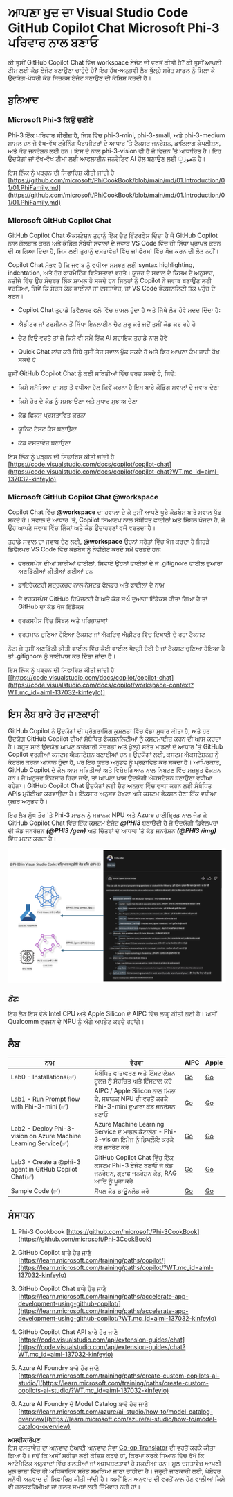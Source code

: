 <!--
CO_OP_TRANSLATOR_METADATA:
{
  "original_hash": "00b7a699de8ac405fa821f4c0f7fc0ab",
  "translation_date": "2025-05-09T19:11:33+00:00",
  "source_file": "md/02.Application/02.Code/Phi3/VSCodeExt/README.md",
  "language_code": "pa"
}
-->
# **ਆਪਣਾ ਖੁਦ ਦਾ Visual Studio Code GitHub Copilot Chat Microsoft Phi-3 ਪਰਿਵਾਰ ਨਾਲ ਬਣਾਓ**

ਕੀ ਤੁਸੀਂ GitHub Copilot Chat ਵਿੱਚ workspace ਏਜੰਟ ਦੀ ਵਰਤੋਂ ਕੀਤੀ ਹੈ? ਕੀ ਤੁਸੀਂ ਆਪਣੀ ਟੀਮ ਲਈ ਕੋਡ ਏਜੰਟ ਬਣਾਉਣਾ ਚਾਹੁੰਦੇ ਹੋ? ਇਹ ਹੱਥ-ਅਨੁਭਵੀ ਲੈਬ ਖੁੱਲ੍ਹੇ ਸਰੋਤ ਮਾਡਲ ਨੂੰ ਮਿਲਾ ਕੇ ਉਦਯੋਗ-ਪੱਧਰੀ ਕੋਡ ਬਿਜ਼ਨਸ ਏਜੰਟ ਬਣਾਉਣ ਦੀ ਕੋਸ਼ਿਸ਼ ਕਰਦੀ ਹੈ।

## **ਬੁਨਿਆਦ**

### **Microsoft Phi-3 ਕਿਉਂ ਚੁਣੀਏ**

Phi-3 ਇੱਕ ਪਰਿਵਾਰ ਸੀਰੀਜ਼ ਹੈ, ਜਿਸ ਵਿੱਚ phi-3-mini, phi-3-small, ਅਤੇ phi-3-medium ਸ਼ਾਮਲ ਹਨ ਜੋ ਵੱਖ-ਵੱਖ ਟ੍ਰੇਨਿੰਗ ਪੈਰਾਮੀਟਰਾਂ ਦੇ ਆਧਾਰ 'ਤੇ ਟੈਕਸਟ ਜਨਰੇਸ਼ਨ, ਡਾਇਲਾਗ ਕੰਪਲੀਸ਼ਨ, ਅਤੇ ਕੋਡ ਜਨਰੇਸ਼ਨ ਲਈ ਹਨ। ਇਸ ਦੇ ਨਾਲ phi-3-vision ਵੀ ਹੈ ਜੋ ਵਿਜ਼ਨ 'ਤੇ ਆਧਾਰਿਤ ਹੈ। ਇਹ ਉਦਯੋਗਾਂ ਜਾਂ ਵੱਖ-ਵੱਖ ਟੀਮਾਂ ਲਈ ਆਫਲਾਈਨ ਜਨਰੇਟਿਵ AI ਹੱਲ ਬਣਾਉਣ ਲਈ موزੂਨ ਹੈ।

ਇਸ ਲਿੰਕ ਨੂੰ ਪੜ੍ਹਨ ਦੀ ਸਿਫਾਰਿਸ਼ ਕੀਤੀ ਜਾਂਦੀ ਹੈ [https://github.com/microsoft/PhiCookBook/blob/main/md/01.Introduction/01/01.PhiFamily.md](https://github.com/microsoft/PhiCookBook/blob/main/md/01.Introduction/01/01.PhiFamily.md)

### **Microsoft GitHub Copilot Chat**

GitHub Copilot Chat ਐਕਸਟੇਸ਼ਨ ਤੁਹਾਨੂੰ ਇੱਕ ਚੈਟ ਇੰਟਰਫੇਸ ਦਿੰਦਾ ਹੈ ਜੋ GitHub Copilot ਨਾਲ ਗੱਲਬਾਤ ਕਰਨ ਅਤੇ ਕੋਡਿੰਗ ਸੰਬੰਧੀ ਸਵਾਲਾਂ ਦੇ ਜਵਾਬ VS Code ਵਿੱਚ ਹੀ ਸਿੱਧਾ ਪ੍ਰਾਪਤ ਕਰਨ ਦੀ ਆਗਿਆ ਦਿੰਦਾ ਹੈ, ਜਿਸ ਲਈ ਤੁਹਾਨੂੰ ਦਸਤਾਵੇਜ਼ਾਂ ਵਿੱਚ ਜਾਂ ਫੋਰਮਾਂ ਵਿੱਚ ਖੋਜ ਕਰਨ ਦੀ ਲੋੜ ਨਹੀਂ।

Copilot Chat ਸੰਭਵ ਹੈ ਕਿ ਜਵਾਬ ਨੂੰ ਵਧੀਆ ਸਮਝਣ ਲਈ syntax highlighting, indentation, ਅਤੇ ਹੋਰ ਫਾਰਮੈਟਿੰਗ ਵਿਸ਼ੇਸ਼ਤਾਵਾਂ ਵਰਤੇ। ਯੂਜ਼ਰ ਦੇ ਸਵਾਲ ਦੇ ਕਿਸਮ ਦੇ ਅਨੁਸਾਰ, ਨਤੀਜੇ ਵਿੱਚ ਉਹ ਸੰਦਰਭ ਲਿੰਕ ਸ਼ਾਮਲ ਹੋ ਸਕਦੇ ਹਨ ਜਿਨ੍ਹਾਂ ਨੂੰ Copilot ਨੇ ਜਵਾਬ ਬਣਾਉਣ ਲਈ ਵਰਤਿਆ, ਜਿਵੇਂ ਕਿ ਸੋਰਸ ਕੋਡ ਫਾਈਲਾਂ ਜਾਂ ਦਸਤਾਵੇਜ਼, ਜਾਂ VS Code ਫੰਕਸ਼ਨਲਿਟੀ ਤੱਕ ਪਹੁੰਚ ਦੇ ਬਟਨ।

- Copilot Chat ਤੁਹਾਡੇ ਡਿਵੈਲਪਰ ਫਲੋ ਵਿੱਚ ਸ਼ਾਮਲ ਹੁੰਦਾ ਹੈ ਅਤੇ ਜਿੱਥੇ ਲੋੜ ਹੋਵੇ ਮਦਦ ਦਿੰਦਾ ਹੈ:

- ਐਡੀਟਰ ਜਾਂ ਟਰਮੀਨਲ ਤੋਂ ਸਿੱਧਾ ਇਨਲਾਈਨ ਚੈਟ ਸ਼ੁਰੂ ਕਰੋ ਜਦੋਂ ਤੁਸੀਂ ਕੋਡ ਕਰ ਰਹੇ ਹੋ

- ਚੈਟ ਵਿਊ ਵਰਤੋ ਤਾਂ ਜੋ ਕਿਸੇ ਵੀ ਸਮੇਂ ਇੱਕ AI ਸਹਾਇਕ ਤੁਹਾਡੇ ਨਾਲ ਹੋਵੇ

- Quick Chat ਲਾਂਚ ਕਰੋ ਜਿੱਥੇ ਤੁਸੀਂ ਤੇਜ਼ ਸਵਾਲ ਪੁੱਛ ਸਕਦੇ ਹੋ ਅਤੇ ਫਿਰ ਆਪਣਾ ਕੰਮ ਜਾਰੀ ਰੱਖ ਸਕਦੇ ਹੋ

ਤੁਸੀਂ GitHub Copilot Chat ਨੂੰ ਕਈ ਸਥਿਤੀਆਂ ਵਿੱਚ ਵਰਤ ਸਕਦੇ ਹੋ, ਜਿਵੇਂ:

- ਕਿਸੇ ਸਮੱਸਿਆ ਦਾ ਸਭ ਤੋਂ ਵਧੀਆ ਹੱਲ ਕਿਵੇਂ ਕਰਨਾ ਹੈ ਇਸ ਬਾਰੇ ਕੋਡਿੰਗ ਸਵਾਲਾਂ ਦੇ ਜਵਾਬ ਦੇਣਾ

- ਕਿਸੇ ਹੋਰ ਦੇ ਕੋਡ ਨੂੰ ਸਮਝਾਉਣਾ ਅਤੇ ਸੁਧਾਰ ਸੁਝਾਅ ਦੇਣਾ

- ਕੋਡ ਫਿਕਸ ਪ੍ਰਸਤਾਵਿਤ ਕਰਨਾ

- ਯੂਨਿਟ ਟੈਸਟ ਕੇਸ ਬਣਾਉਣਾ

- ਕੋਡ ਦਸਤਾਵੇਜ਼ ਬਣਾਉਣਾ

ਇਸ ਲਿੰਕ ਨੂੰ ਪੜ੍ਹਨ ਦੀ ਸਿਫਾਰਿਸ਼ ਕੀਤੀ ਜਾਂਦੀ ਹੈ [https://code.visualstudio.com/docs/copilot/copilot-chat](https://code.visualstudio.com/docs/copilot/copilot-chat?WT.mc_id=aiml-137032-kinfeylo)

###  **Microsoft GitHub Copilot Chat @workspace**

Copilot Chat ਵਿੱਚ **@workspace** ਦਾ ਹਵਾਲਾ ਦੇ ਕੇ ਤੁਸੀਂ ਆਪਣੇ ਪੂਰੇ ਕੋਡਬੇਸ ਬਾਰੇ ਸਵਾਲ ਪੁੱਛ ਸਕਦੇ ਹੋ। ਸਵਾਲ ਦੇ ਆਧਾਰ 'ਤੇ, Copilot ਸਿਆਣਪ ਨਾਲ ਸੰਬੰਧਿਤ ਫਾਈਲਾਂ ਅਤੇ ਸਿੰਬਲ ਖੋਜਦਾ ਹੈ, ਜੋ ਉਹ ਆਪਣੇ ਜਵਾਬ ਵਿੱਚ ਲਿੰਕਾਂ ਅਤੇ ਕੋਡ ਉਦਾਹਰਣਾਂ ਵਜੋਂ ਵਰਤਦਾ ਹੈ।

ਤੁਹਾਡੇ ਸਵਾਲ ਦਾ ਜਵਾਬ ਦੇਣ ਲਈ, **@workspace** ਉਹਨਾਂ ਸਰੋਤਾਂ ਵਿੱਚ ਖੋਜ ਕਰਦਾ ਹੈ ਜਿਹੜੇ ਡਿਵੈਲਪਰ VS Code ਵਿੱਚ ਕੋਡਬੇਸ ਨੂੰ ਨੇਵੀਗੇਟ ਕਰਦੇ ਸਮੇਂ ਵਰਤਦੇ ਹਨ:

- ਵਰਕਸਪੇਸ ਦੀਆਂ ਸਾਰੀਆਂ ਫਾਈਲਾਂ, ਸਿਵਾਏ ਉਹਨਾਂ ਫਾਈਲਾਂ ਦੇ ਜੋ .gitignore ਫਾਈਲ ਦੁਆਰਾ ਅਣਡਿੱਠੀਆਂ ਕੀਤੀਆਂ ਗਈਆਂ ਹਨ

- ਡਾਇਰੈਕਟਰੀ ਸਟ੍ਰਕਚਰ ਨਾਲ ਨੈਸਟਡ ਫੋਲਡਰ ਅਤੇ ਫਾਈਲਾਂ ਦੇ ਨਾਮ

- ਜੇ ਵਰਕਸਪੇਸ GitHub ਰਿਪੋਜ਼ਟਰੀ ਹੈ ਅਤੇ ਕੋਡ ਸર્ચ ਦੁਆਰਾ ਇੰਡੈਕਸ ਕੀਤਾ ਗਿਆ ਹੈ ਤਾਂ GitHub ਦਾ ਕੋਡ ਖੋਜ ਇੰਡੈਕਸ

- ਵਰਕਸਪੇਸ ਵਿੱਚ ਸਿੰਬਲ ਅਤੇ ਪਰਿਭਾਸ਼ਾਵਾਂ

- ਵਰਤਮਾਨ ਚੁਣਿਆ ਹੋਇਆ ਟੈਕਸਟ ਜਾਂ ਐਕਟਿਵ ਐਡੀਟਰ ਵਿੱਚ ਦਿਖਾਈ ਦੇ ਰਹਾ ਟੈਕਸਟ

ਨੋਟ: ਜੇ ਤੁਸੀਂ ਅਣਡਿੱਠੀ ਕੀਤੀ ਫਾਈਲ ਵਿੱਚ ਕੋਈ ਫਾਈਲ ਖੋਲ੍ਹੀ ਹੋਈ ਹੈ ਜਾਂ ਟੈਕਸਟ ਚੁਣਿਆ ਹੋਇਆ ਹੈ ਤਾਂ .gitignore ਨੂੰ ਬਾਈਪਾਸ ਕਰ ਦਿੱਤਾ ਜਾਂਦਾ ਹੈ।

ਇਸ ਲਿੰਕ ਨੂੰ ਪੜ੍ਹਨ ਦੀ ਸਿਫਾਰਿਸ਼ ਕੀਤੀ ਜਾਂਦੀ ਹੈ [[https://code.visualstudio.com/docs/copilot/copilot-chat](https://code.visualstudio.com/docs/copilot/workspace-context?WT.mc_id=aiml-137032-kinfeylo)]

## **ਇਸ ਲੈਬ ਬਾਰੇ ਹੋਰ ਜਾਣਕਾਰੀ**

GitHub Copilot ਨੇ ਉਦਯੋਗਾਂ ਦੀ ਪ੍ਰੋਗਰਾਮਿੰਗ ਕੁਸ਼ਲਤਾ ਵਿੱਚ ਵੱਡਾ ਸੁਧਾਰ ਕੀਤਾ ਹੈ, ਅਤੇ ਹਰ ਉਦਯੋਗ GitHub Copilot ਦੀਆਂ ਸੰਬੰਧਿਤ ਫੰਕਸ਼ਨਲਿਟੀਆਂ ਨੂੰ ਕਸਟਮਾਈਜ਼ ਕਰਨ ਦੀ ਆਸ ਕਰਦਾ ਹੈ। ਬਹੁਤ ਸਾਰੇ ਉਦਯੋਗ ਆਪਣੇ ਕਾਰੋਬਾਰੀ ਸੰਦਰਭਾਂ ਅਤੇ ਖੁੱਲ੍ਹੇ ਸਰੋਤ ਮਾਡਲਾਂ ਦੇ ਆਧਾਰ 'ਤੇ GitHub Copilot ਵਰਗੀਆਂ ਕਸਟਮ ਐਕਸਟੇਸ਼ਨ ਬਣਾਈਆਂ ਹਨ। ਉਦਯੋਗਾਂ ਲਈ, ਕਸਟਮ ਐਕਸਟੇਸ਼ਨਜ਼ ਨੂੰ ਕੰਟਰੋਲ ਕਰਨਾ ਆਸਾਨ ਹੁੰਦਾ ਹੈ, ਪਰ ਇਹ ਯੂਜ਼ਰ ਅਨੁਭਵ ਨੂੰ ਪ੍ਰਭਾਵਿਤ ਕਰ ਸਕਦਾ ਹੈ। ਆਖਿਰਕਾਰ, GitHub Copilot ਦੇ ਕੋਲ ਆਮ ਸਥਿਤੀਆਂ ਅਤੇ ਵਿਸ਼ੇਸ਼ਗਿਆਨ ਨਾਲ ਨਿਬਟਣ ਵਿੱਚ ਮਜ਼ਬੂਤ ਫੰਕਸ਼ਨ ਹਨ। ਜੇ ਅਨੁਭਵ ਇੱਕਸਾਰ ਰਿਹਾ ਜਾਵੇ, ਤਾਂ ਆਪਣਾ ਖ਼ਾਸ ਉਦਯੋਗੀ ਐਕਸਟੇਸ਼ਨ ਬਣਾਉਣਾ ਵਧੀਆ ਰਹੇਗਾ। GitHub Copilot Chat ਉਦਯੋਗਾਂ ਲਈ ਚੈਟ ਅਨੁਭਵ ਵਿੱਚ ਵਾਧਾ ਕਰਨ ਲਈ ਸੰਬੰਧਿਤ APIs ਮੁਹੱਈਆ ਕਰਵਾਉਂਦਾ ਹੈ। ਇੱਕਸਾਰ ਅਨੁਭਵ ਰੱਖਣਾ ਅਤੇ ਕਸਟਮ ਫੰਕਸ਼ਨ ਹੋਣਾ ਇੱਕ ਵਧੀਆ ਯੂਜ਼ਰ ਅਨੁਭਵ ਹੈ।

ਇਹ ਲੈਬ ਮੁੱਖ ਤੌਰ 'ਤੇ Phi-3 ਮਾਡਲ ਨੂੰ ਸਥਾਨਕ NPU ਅਤੇ Azure ਹਾਈਬ੍ਰਿਡ ਨਾਲ ਜੋੜ ਕੇ GitHub Copilot Chat ਵਿੱਚ ਇੱਕ ਕਸਟਮ ਏਜੰਟ ***@PHI3*** ਬਣਾਉਂਦੀ ਹੈ ਜੋ ਉਦਯੋਗੀ ਡਿਵੈਲਪਰਾਂ ਦੀ ਕੋਡ ਜਨਰੇਸ਼ਨ ***(@PHI3 /gen)*** ਅਤੇ ਚਿੱਤਰਾਂ ਦੇ ਆਧਾਰ 'ਤੇ ਕੋਡ ਜਨਰੇਸ਼ਨ ***(@PHI3 /img)*** ਵਿੱਚ ਮਦਦ ਕਰਦਾ ਹੈ।

![PHI3](../../../../../../../translated_images/cover.410a18b85555fad4ca8bfb8f0b1776a96ae7f8eae1132b8f0c09d4b92b8e3365.pa.png)

### ***ਨੋਟ:*** 

ਇਹ ਲੈਬ ਇਸ ਵੇਲੇ Intel CPU ਅਤੇ Apple Silicon ਦੇ AIPC ਵਿੱਚ ਲਾਗੂ ਕੀਤੀ ਗਈ ਹੈ। ਅਸੀਂ Qualcomm ਵਰਜਨ ਦੇ NPU ਨੂੰ ਅੱਗੇ ਅਪਡੇਟ ਕਰਦੇ ਰਹਾਂਗੇ।

## **ਲੈਬ**


| ਨਾਮ | ਵੇਰਵਾ | AIPC | Apple |
| ------------ | ----------- | -------- |-------- |
| Lab0 - Installations(✅) | ਸੰਬੰਧਿਤ ਵਾਤਾਵਰਣ ਅਤੇ ਇੰਸਟਾਲੇਸ਼ਨ ਟੂਲਜ਼ ਨੂੰ ਸੰਰਚਿਤ ਅਤੇ ਇੰਸਟਾਲ ਕਰੋ | [Go](./HOL/AIPC/01.Installations.md) |[Go](./HOL/Apple/01.Installations.md) |
| Lab1 - Run Prompt flow with Phi-3-mini (✅) | AIPC / Apple Silicon ਨਾਲ ਮਿਲਾ ਕੇ, ਸਥਾਨਕ NPU ਦੀ ਵਰਤੋਂ ਕਰਕੇ Phi-3-mini ਦੁਆਰਾ ਕੋਡ ਜਨਰੇਸ਼ਨ ਬਣਾਓ | [Go](./HOL/AIPC/02.PromptflowWithNPU.md) |  [Go](./HOL/Apple/02.PromptflowWithMLX.md) |
| Lab2 - Deploy Phi-3-vision on Azure Machine Learning Service(✅) | Azure Machine Learning Service ਦੇ ਮਾਡਲ ਕੈਟਾਲੌਗ - Phi-3-vision ਇਮੇਜ ਨੂੰ ਡਿਪਲੌਇ ਕਰਕੇ ਕੋਡ ਜਨਰੇਟ ਕਰੋ | [Go](./HOL/AIPC/03.DeployPhi3VisionOnAzure.md) |[Go](./HOL/Apple/03.DeployPhi3VisionOnAzure.md) |
| Lab3 - Create a @phi-3 agent in GitHub Copilot Chat(✅)  | GitHub Copilot Chat ਵਿੱਚ ਇੱਕ ਕਸਟਮ Phi-3 ਏਜੰਟ ਬਣਾਓ ਜੋ ਕੋਡ ਜਨਰੇਸ਼ਨ, ਗ੍ਰਾਫ ਜਨਰੇਸ਼ਨ ਕੋਡ, RAG ਆਦਿ ਨੂੰ ਪੂਰਾ ਕਰੇ | [Go](./HOL/AIPC/04.CreatePhi3AgentInVSCode.md) | [Go](./HOL/Apple/04.CreatePhi3AgentInVSCode.md) |
| Sample Code (✅)  | ਸੈਂਪਲ ਕੋਡ ਡਾਊਨਲੋਡ ਕਰੋ | [Go](../../../../../../../code/07.Lab/01/AIPC) | [Go](../../../../../../../code/07.Lab/01/Apple) |


## **ਸੰਸਾਧਨ**

1. Phi-3 Cookbook [https://github.com/microsoft/Phi-3CookBook](https://github.com/microsoft/Phi-3CookBook)

2. GitHub Copilot ਬਾਰੇ ਹੋਰ ਜਾਣੋ [https://learn.microsoft.com/training/paths/copilot/](https://learn.microsoft.com/training/paths/copilot/?WT.mc_id=aiml-137032-kinfeylo)

3. GitHub Copilot Chat ਬਾਰੇ ਹੋਰ ਜਾਣੋ [https://learn.microsoft.com/training/paths/accelerate-app-development-using-github-copilot/](https://learn.microsoft.com/training/paths/accelerate-app-development-using-github-copilot/?WT.mc_id=aiml-137032-kinfeylo)

4. GitHub Copilot Chat API ਬਾਰੇ ਹੋਰ ਜਾਣੋ [https://code.visualstudio.com/api/extension-guides/chat](https://code.visualstudio.com/api/extension-guides/chat?WT.mc_id=aiml-137032-kinfeylo)

5. Azure AI Foundry ਬਾਰੇ ਹੋਰ ਜਾਣੋ [https://learn.microsoft.com/training/paths/create-custom-copilots-ai-studio/](https://learn.microsoft.com/training/paths/create-custom-copilots-ai-studio/?WT.mc_id=aiml-137032-kinfeylo)

6. Azure AI Foundry ਦੇ Model Catalog ਬਾਰੇ ਹੋਰ ਜਾਣੋ [https://learn.microsoft.com/azure/ai-studio/how-to/model-catalog-overview](https://learn.microsoft.com/azure/ai-studio/how-to/model-catalog-overview)

**ਅਸਵੀਕਾਰੋਪਣ**:  
ਇਸ ਦਸਤਾਵੇਜ਼ ਦਾ ਅਨੁਵਾਦ ਏਆਈ ਅਨੁਵਾਦ ਸੇਵਾ [Co-op Translator](https://github.com/Azure/co-op-translator) ਦੀ ਵਰਤੋਂ ਕਰਕੇ ਕੀਤਾ ਗਿਆ ਹੈ। ਜਦੋਂ ਕਿ ਅਸੀਂ ਸਹੀਤਾ ਲਈ ਕੋਸ਼ਿਸ਼ ਕਰਦੇ ਹਾਂ, ਕਿਰਪਾ ਕਰਕੇ ਧਿਆਨ ਵਿੱਚ ਰੱਖੋ ਕਿ ਆਟੋਮੈਟਿਕ ਅਨੁਵਾਦਾਂ ਵਿੱਚ ਗਲਤੀਆਂ ਜਾਂ ਅਸਪਸ਼ਟਤਾਵਾਂ ਹੋ ਸਕਦੀਆਂ ਹਨ। ਮੂਲ ਦਸਤਾਵੇਜ਼ ਆਪਣੀ ਮੂਲ ਭਾਸ਼ਾ ਵਿੱਚ ਹੀ ਅਧਿਕਾਰਿਕ ਸਰੋਤ ਸਮਝਿਆ ਜਾਣਾ ਚਾਹੀਦਾ ਹੈ। ਜਰੂਰੀ ਜਾਣਕਾਰੀ ਲਈ, ਪੇਸ਼ੇਵਰ ਮਨੁੱਖੀ ਅਨੁਵਾਦ ਦੀ ਸਿਫਾਰਿਸ਼ ਕੀਤੀ ਜਾਂਦੀ ਹੈ। ਅਸੀਂ ਇਸ ਅਨੁਵਾਦ ਦੀ ਵਰਤੋਂ ਨਾਲ ਹੋਣ ਵਾਲੀਆਂ ਕਿਸੇ ਵੀ ਗਲਤਫਹਿਮੀਆਂ ਜਾਂ ਗਲਤ ਸਮਝਾਂ ਲਈ ਜ਼ਿੰਮੇਵਾਰ ਨਹੀਂ ਹਾਂ।
